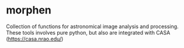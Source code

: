 # morphen
Collection of functions for astronomical image analysis and processing. These tools involves pure python, but also are integrated with CASA (https://casa.nrao.edu/)
